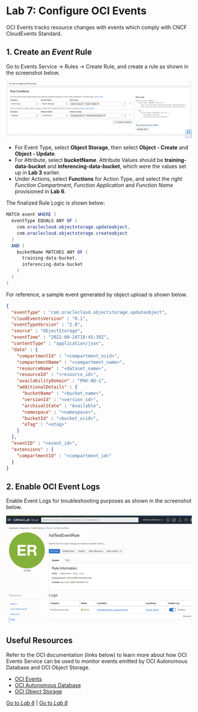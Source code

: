 Lab 7: Configure OCI Events
===

OCI Events tracks resource changes with events which comply with CNCF CloudEvents Standard. 

## 1. Create an *Event* Rule

Go to Events Service → Rules → Create Rule, and create a rule as shown in the screenshot below. 

![](./images/Set-Ev1.png)

   * For Event Type, select **Object Storage**, then select  **Object - Create** and **Object - Update**.
   * For Attribute, select **bucketName**. Attribute Values should be **training-data-bucket** and **inferencing-data-bucket**, which were the values set up in **Lab 3** earlier.
   * Under Actions, select **Functions** for Action Type, and select the right *Function Compartment*, *Function Application* and *Function Name* provisioned in **Lab 6**.

   The finalized Rule Logic is shown below:

   ```java
   MATCH event WHERE (
     eventType EQUALS ANY OF (
       com.oraclecloud.objectstorage.updateobject,
       com.oraclecloud.objectstorage.createobject
     )
     AND (
       bucketName MATCHES ANY OF (
         training-data-bucket,
         inferencing-data-bucket
       )
     )
   )
   ```

   For reference, a sample event generated by object upload is shown below.

   ```json
   {
     "eventType" : "com.oraclecloud.objectstorage.updateobject",
     "cloudEventsVersion" : "0.1",
     "eventTypeVersion" : "2.0",
     "source" : "ObjectStorage",
     "eventTime" : "2022-08-24T18:45:39Z",
     "contentType" : "application/json",
     "data" : {
       "compartmentId" : "<compartment_ocid>",
       "compartmentName" : "<compartment_name>",
       "resourceName" : "<dataset_name>",
       "resourceId" : "<resource_id>",
       "availabilityDomain" : "PHX-AD-1",
       "additionalDetails" : {
         "bucketName" : "<bucket_name>",
         "versionId" : "<version_id>",
         "archivalState" : "Available",
         "namespace" : "<namespace>",
         "bucketId" : "<bucket_ocid>",
         "eTag" : "<etag>"
       }
     },
     "eventID" : "<event_id>",
     "extensions" : {
       "compartmentId" : "<compartment_id>"
     }
   }
   ```

## 2. Enable OCI Event Logs

Enable Event Logs for troubleshooting purposes as shown in the screenshot below.

![](./images/Set-Ev2.png)

## Useful Resources
Refer to the OCI documentation (links below) to learn more about how OCI Events Service can be used to monitor events emitted by OCI Autonomous Database and OCI Object Storage.

- [OCI Events](https://docs.oracle.com/en-us/iaas/Content/Events/Concepts/eventsoverview.htm)
- [OCI Autonomous Database](https://docs.oracle.com/en-us/iaas/Content/Events/Reference/eventsproducers.htm#dbaasevents__AutoDB)
- [OCI Object Storage](https://docs.oracle.com/en-us/iaas/Content/Events/Reference/eventsproducers.htm#ObjectStor__bucket)

[Go to *Lab 6*](#prev) | [Go to *Lab 8*](#next)
